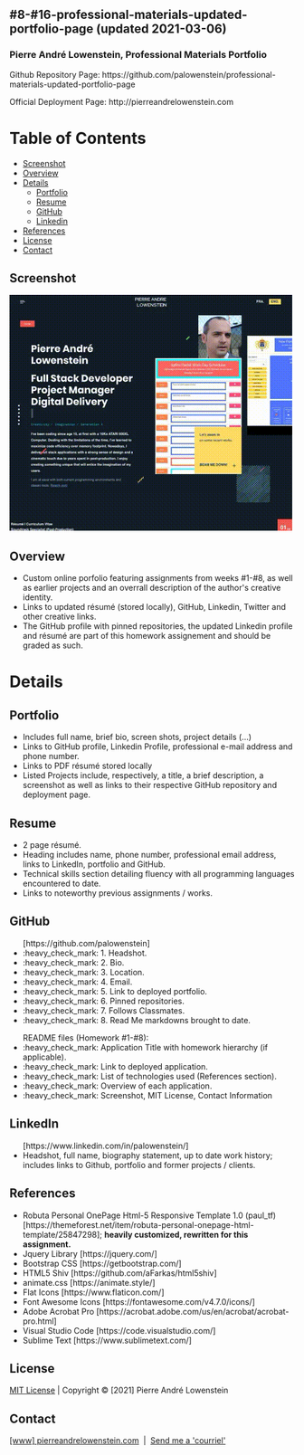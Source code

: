 ## #8-#16-professional-materials-updated-portfolio-page (updated 2021-03-06)

<h3>Pierre Andr&eacute; Lowenstein, Professional Materials Portfolio</h3>
<p>Github Repository Page: https://github.com/palowenstein/professional-materials-updated-portfolio-page</p>
<p>Official Deployment Page: http://pierreandrelowenstein.com</p>

# Table of Contents
  * [Screenshot](#Screenshot)
  * [Overview](#Overview)
  * [Details](#Details)
	* [Portfolio](#Portfolio)
  	* [Resume](#Resume)
  	* [GitHub](#GitHub)
  	* [Linkedin](#Linkedin)
  * [References](#References)
  * [License](#License)
  * [Contact](#Contact)

## Screenshot
![Pierre Andr&eacute; Lowenstein, Professional Materials Portfolio (GIF)](./pierreandrelowenstein-gif-demo-5-out-of-6.gif?raw=true "Pierre Andr&eacut; Lowenstein, Professional Materials Portfolio")

## Overview
<ul>
<li>Custom online porfolio featuring assignments from weeks #1-#8, as well as earlier projects and an overrall description of the author's creative identity.</li>
<li>Links to updated r&eacute;sum&eacute; (stored locally), GitHub, Linkedin, Twitter and other creative links.</li>
<li>The GitHub profile with pinned repositories, the updated Linkedin profile and r&eacute;sum&eacute; are part of this homework assignement and should be graded as such.</li>
</ul>

# Details

## Portfolio
<ul>
  <li>Includes full name, brief bio, screen shots, project details (...)</li>
  <li>Links to GitHub profile, Linkedin Profile, professional e-mail address and phone number.</li>
  <li>Links to PDF r&eacute;sum&eacute; stored locally</li>
  <li>Listed Projects include, respectively, a title, a brief description, a screenshot as well as links to their respective GitHub repository and deployment page.</li>
</ul>

## Resume
<ul>
  <li>2 page r&eacute;sum&eacute;.</li>
  <li>Heading includes name, phone number, professional email address, links to LinkedIn, portfolio and GitHub.</li>
  <li>Technical skills section detailing fluency with all programming languages encountered to date.</li>
  <li>Links to noteworthy previous assignments / works.</li>
</ul>

## GitHub
<ul>[https://github.com/palowenstein]
  <li>:heavy_check_mark: 1. Headshot.</li>
  <li>:heavy_check_mark: 2. Bio.</li>
  <li>:heavy_check_mark: 3. Location.</li>
  <li>:heavy_check_mark: 4. Email.</li>
  <li>:heavy_check_mark: 5. Link to deployed portfolio.</li>
  <li>:heavy_check_mark: 6. Pinned repositories.</li>
  <li>:heavy_check_mark: 7. Follows Classmates.</li>
  <li>:heavy_check_mark: 8. Read Me markdowns brought to date.</li>
</ul>

<ul>README files (Homework #1-#8):
  <li>:heavy_check_mark: Application Title with homework hierarchy (if applicable).</li>
  <li>:heavy_check_mark: Link to deployed application.</li>
  <li>:heavy_check_mark: List of technologies used (References section).</li>
  <li>:heavy_check_mark: Overview of each application.</li>
  <li>:heavy_check_mark: Screenshot, MIT License, Contact Information</li>
</ul>

## LinkedIn
<ul>[https://www.linkedin.com/in/palowenstein/]
  <li>Headshot, full name, biography statement, up to date work history; includes links to Github, portfolio and former projects / clients.</li>
</ul> 

## References
<ul>
<li>Robuta Personal OnePage Html-5 Responsive Template 1.0 (paul_tf) [https://themeforest.net/item/robuta-personal-onepage-html-template/25847298]; <strong>heavily customized, rewritten for this assignment.</strong></li>
<li>Jquery Library [https://jquery.com/]</li>
<li>Bootstrap CSS [https://getbootstrap.com/]</li>
<li>HTML5 Shiv [https://github.com/aFarkas/html5shiv]</li>
<li>animate.css [https://animate.style/]</li>
<li>Flat Icons [https://www.flaticon.com/]</li>
<li>Font Awesome Icons [https://fontawesome.com/v4.7.0/icons/]</li>
<li>Adobe Acrobat Pro [https://acrobat.adobe.com/us/en/acrobat/acrobat-pro.html]</li>
<li>Visual Studio Code [https://code.visualstudio.com/]</li>
<li>Sublime Text [https://www.sublimetext.com/]</li>
</ul>

## License
<p>
<a href="./MITlicense.txt">MIT License</a> | Copyright © [2021] Pierre André Lowenstein
</p>

## Contact
<p>
<a href="https://pierreandrelowenstein.com" title="[www] Pierre Andr&eacute; Lowenstein" target="_blank">[www] pierreandrelowenstein.com</a>
&nbsp;|&nbsp;
<a href="mailto:soundtrackspecialist@gmail.com" title="Courriel">Send me a 'courriel'</a>
</p>
